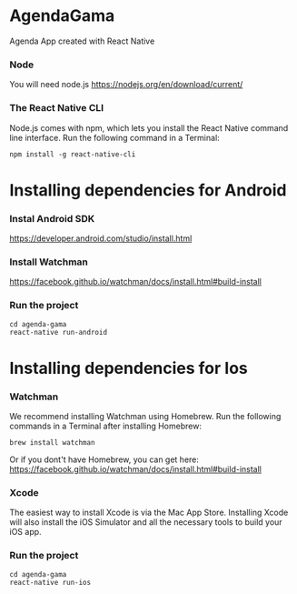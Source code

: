 # AgendaGama
Agenda App created with React Native
### Node
You will need node.js 
https://nodejs.org/en/download/current/
### The React Native CLI
Node.js comes with npm, which lets you install the React Native command line interface.
Run the following command in a Terminal:

    npm install -g react-native-cli
# Installing dependencies for Android

### Instal Android SDK
https://developer.android.com/studio/install.html
### Install Watchman
https://facebook.github.io/watchman/docs/install.html#build-install
### Run the project
    cd agenda-gama 
    react-native run-android

# Installing dependencies for Ios
###  Watchman
We recommend installing Watchman using Homebrew. Run the following commands in a Terminal after installing Homebrew:

    brew install watchman

Or if you dont't have Homebrew, you can get here: https://facebook.github.io/watchman/docs/install.html#build-install


### Xcode
The easiest way to install Xcode is via the Mac App Store. Installing Xcode will also install the iOS Simulator and all the necessary tools to build your iOS app.

### Run the project
    cd agenda-gama 
    react-native run-ios
